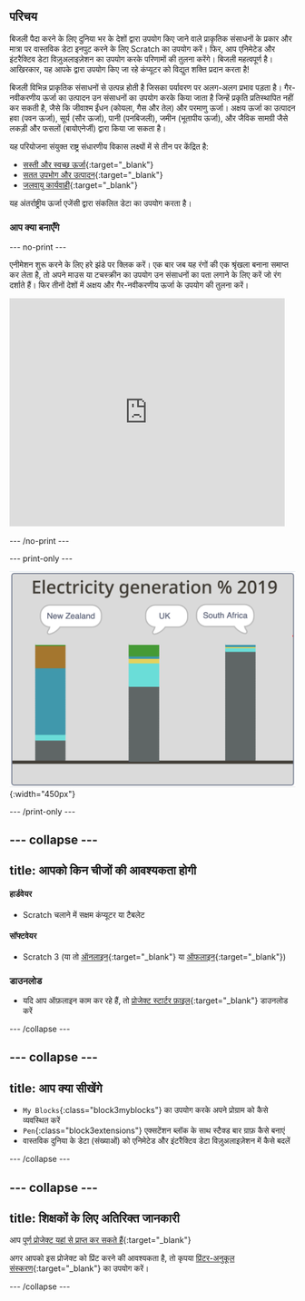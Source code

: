 ## परिचय

बिजली पैदा करने के लिए दुनिया भर के देशों द्वारा उपयोग किए जाने वाले प्राकृतिक संसाधनों के प्रकार और मात्रा पर वास्तविक डेटा इनपुट करने के लिए Scratch का उपयोग करें। फिर, आप एनिमेटेड और इंटरैक्टिव डेटा विज़ुअलाइज़ेशन का उपयोग करके परिणामों की तुलना करेंगे। बिजली महत्वपूर्ण है। आखिरकार, यह आपके द्वारा उपयोग किए जा रहे कंप्यूटर को विद्युत शक्ति प्रदान करता है!

बिजली विभिन्न प्राकृतिक संसाधनों से उत्पन्न होती है जिसका पर्यावरण पर अलग-अलग प्रभाव पड़ता है। गैर-नवीकरणीय ऊर्जा का उत्पादन उन संसाधनों का उपयोग करके किया जाता है जिन्हें प्रकृति प्रतिस्थापित नहीं कर सकती है, जैसे कि जीवाश्म ईंधन (कोयला, गैस और तेल) और परमाणु ऊर्जा। अक्षय ऊर्जा का उत्पादन हवा (पवन ऊर्जा), सूर्य (सौर ऊर्जा), पानी (पनबिजली), जमीन (भूतापीय ऊर्जा), और जैविक सामग्री जैसे लकड़ी और फसलों (बायोएनेर्जी) द्वारा किया जा सकता है।

यह परियोजना संयुक्त राष्ट्र संधारणीय विकास लक्ष्यों में से तीन पर केंद्रित है:
+ [सस्ती और स्वच्छ ऊर्जा](https://www.undp.org/sustainable-development-goals#affordable-and-clean-energy){:target="_blank"}
+ [सतत उपभोग और उत्पादन](https://www.undp.org/sustainable-development-goals#responsible-consumption-and-production){:target="_blank"}
+ [जलवायु कार्यवाही](https://www.undp.org/sustainable-development-goals#climate-action){:target="_blank"}

यह अंतर्राष्ट्रीय ऊर्जा एजेंसी द्वारा संकलित डेटा का उपयोग करता है।

### आप क्या बनाएँगे

--- no-print ---

एनीमेशन शुरू करने के लिए हरे झंडे पर क्लिक करें। एक बार जब यह रंगों की एक श्रृंखला बनाना समाप्त कर लेता है, तो अपने माउस या टचस्क्रीन का उपयोग उन संसाधनों का पता लगाने के लिए करें जो रंग दर्शाते हैं। फिर तीनों देशों में अक्षय और गैर-नवीकरणीय ऊर्जा के उपयोग की तुलना करें।

<div class="scratch-preview">
<iframe src="https://scratch.mit.edu/projects/427746039/embed" allowtransparency="true" width="485" height="402" frameborder="0" scrolling="no" allowfullscreen></iframe>
</div>

--- /no-print ---

--- print-only ---

![पूरा प्रोजेक्ट](images/complete.png){:width="450px"}

--- /print-only ---

--- collapse ---
---
title: आपको किन चीजों की आवश्यकता होगी
---

#### हार्डवेयर

+ Scratch चलाने में सक्षम कंप्यूटर या टैबलेट

#### सॉफ्टवेयर

+ Scratch 3 (या तो [ऑनलाइन](https://scratch.mit.edu/){:target="_blank"} या [ऑफलाइन](https://scratch.mit.edu/download){:target="_blank"})

### डाउनलोड

+ यदि आप ऑफ़लाइन काम कर रहे हैं, तो [प्रोजेक्ट स्टार्टर फ़ाइल](https://rpf.io/p/hi-IN/electricity-generation-go){:target="_blank"} डाउनलोड करें

--- /collapse ---

--- collapse ---
---
title: आप क्या सीखेंगे
---

+ `My Blocks`{:class="block3myblocks"} का उपयोग करके अपने प्रोग्राम को कैसे व्यवस्थित करें
+ `Pen`{:class="block3extensions"} एक्सटेंशन ब्लॉक के साथ स्टैक्ड बार ग्राफ़ कैसे बनाएं
+ वास्तविक दुनिया के डेटा (संख्याओं) को एनिमेटेड और इंटरैक्टिव डेटा विज़ुअलाइज़ेशन में कैसे बदलें

--- /collapse ---

--- collapse ---
---
title: शिक्षकों के लिए अतिरिक्त जानकारी
---

आप [पूर्ण प्रोजेक्ट यहां से प्राप्त कर सकते हैं](https://rpf.io/p/hi-IN/electricity-generation-get){:target="_blank"}

अगर आपको इस प्रोजेक्ट को प्रिंट करने की आवश्यकता है, तो कृपया [प्रिंटर-अनुकूल संस्करण](https://projects.raspberrypi.org/hi-IN/projects/electricity-generation/print){:target="_blank"} का उपयोग करें।

--- /collapse ---
